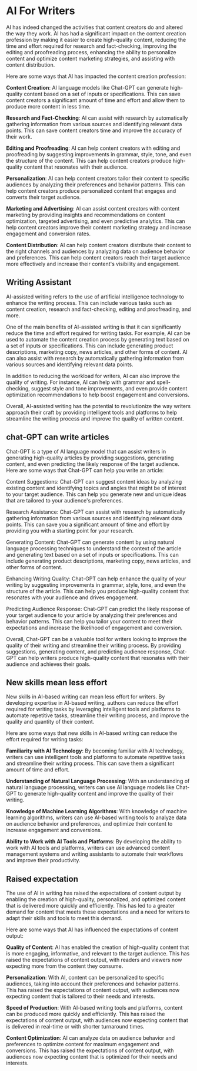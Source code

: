 # AI For Writers

AI has indeed changed the activities that content creators do and altered the way they work. AI has
had a significant impact on the content creation profession by making it easier to create
high-quality content, reducing the time and effort required for research and fact-checking,
improving the editing and proofreading process, enhancing the ability to personalize content and
optimize content marketing strategies, and assisting with content distribution.

Here are some ways that AI has impacted the content creation profession:

**Content Creation**: AI language models like Chat-GPT can generate high-quality content based on a set
of inputs or specifications. This can save content creators a significant amount of time and effort
and allow them to produce more content in less time.

**Research and Fact-Checking**: AI can assist with research by automatically gathering information from
various sources and identifying relevant data points. This can save content creators time and
improve the accuracy of their work.

**Editing and Proofreading**: AI can help content creators with editing and proofreading by suggesting
improvements in grammar, style, tone, and even the structure of the content. This can help content
creators produce high-quality content that resonates with their audience.

**Personalization**: AI can help content creators tailor their content to specific audiences by
analyzing their preferences and behavior patterns. This can help content creators produce
personalized content that engages and converts their target audience.

**Marketing and Advertising**: AI can assist content creators with content marketing by providing
insights and recommendations on content optimization, targeted advertising, and even predictive
analytics. This can help content creators improve their content marketing strategy and increase
engagement and conversion rates.

**Content Distribution**: AI can help content creators distribute their content to the right channels
and audiences by analyzing data on audience behavior and preferences. This can help content
creators reach their target audience more effectively and increase their content's visibility and
engagement.


## Writing Assistant

AI-assisted writing refers to the use of artificial intelligence technology to enhance the writing
process. This can include various tasks such as content creation, research and fact-checking,
editing and proofreading, and more.

One of the main benefits of AI-assisted writing is that it can significantly reduce the time and
effort required for writing tasks. For example, AI can be used to automate the content creation
process by generating text based on a set of inputs or specifications. This can include generating
product descriptions, marketing copy, news articles, and other forms of content. AI can also assist
with research by automatically gathering information from various sources and identifying relevant
data points.

In addition to reducing the workload for writers, AI can also improve the quality of writing. For
instance, AI can help with grammar and spell-checking, suggest style and tone improvements, and
even provide content optimization recommendations to help boost engagement and conversions.

Overall, AI-assisted writing has the potential to revolutionize the way writers approach their craft
by providing intelligent tools and platforms to help streamline the writing process and improve the
quality of written content.


## chat-GPT can write articles

Chat-GPT is a type of AI language model that can assist writers in generating high-quality articles
by providing suggestions, generating content, and even predicting the likely response of the target
audience. Here are some ways that Chat-GPT can help you write an article:

Content Suggestions: Chat-GPT can suggest content ideas by analyzing existing content and
identifying topics and angles that might be of interest to your target audience. This can help you
generate new and unique ideas that are tailored to your audience's preferences.

Research Assistance: Chat-GPT can assist with research by automatically gathering information from
various sources and identifying relevant data points. This can save you a significant amount of
time and effort by providing you with a starting point for your research.

Generating Content: Chat-GPT can generate content by using natural language processing techniques to
understand the context of the article and generating text based on a set of inputs or
specifications. This can include generating product descriptions, marketing copy, news articles,
and other forms of content.

Enhancing Writing Quality: Chat-GPT can help enhance the quality of your writing by suggesting
improvements in grammar, style, tone, and even the structure of the article. This can help you
produce high-quality content that resonates with your audience and drives engagement.

Predicting Audience Response: Chat-GPT can predict the likely response of your target audience to
your article by analyzing their preferences and behavior patterns. This can help you tailor your
content to meet their expectations and increase the likelihood of engagement and conversion.

Overall, Chat-GPT can be a valuable tool for writers looking to improve the quality of their writing
and streamline their writing process. By providing suggestions, generating content, and predicting
audience response, Chat-GPT can help writers produce high-quality content that resonates with their
audience and achieves their goals.


## New skills mean less effort

New skills in AI-based writing can mean less effort for writers. By developing expertise in AI-based
writing, authors can reduce the effort required for writing tasks by leveraging intelligent tools
and platforms to automate repetitive tasks, streamline their writing process, and improve the
quality and quantity of their content.

Here are some ways that new skills in AI-based writing can reduce the effort required for writing
tasks:

**Familiarity with AI Technology**: By becoming familiar with AI technology, writers can use
  intelligent tools and platforms to automate repetitive tasks and streamline their writing
  process. This can save them a significant amount of time and effort.

**Understanding of Natural Language Processing**: With an understanding of natural language
  processing, writers can use AI language models like Chat-GPT to generate high-quality content and
  improve the quality of their writing.

**Knowledge of Machine Learning Algorithms**: With knowledge of machine learning algorithms, writers
  can use AI-based writing tools to analyze data on audience behavior and preferences, and optimize
  their content to increase engagement and conversions.

**Ability to Work with AI Tools and Platforms**: By developing the ability to work with AI tools and
  platforms, writers can use advanced content management systems and writing assistants to automate
  their workflows and improve their productivity.


## Raised expectation

The use of AI in writing has raised the expectations of content output by enabling the creation of
high-quality, personalized, and optimized content that is delivered more quickly and efficiently.
This has led to a greater demand for content that meets these expectations and a need for writers
to adapt their skills and tools to meet this demand.

Here are some ways that AI has influenced the expectations of content output:

**Quality of Content**: AI has enabled the creation of high-quality content that is more engaging,
  informative, and relevant to the target audience. This has raised the expectations of content
  output, with readers and viewers now expecting more from the content they consume.

**Personalization**: With AI, content can be personalized to specific audiences, taking into account
  their preferences and behavior patterns. This has raised the expectations of content output, with
  audiences now expecting content that is tailored to their needs and interests.

**Speed of Production**: With AI-based writing tools and platforms, content can be produced more
  quickly and efficiently. This has raised the expectations of content output, with audiences now
  expecting content that is delivered in real-time or with shorter turnaround times.

**Content Optimization**: AI can analyze data on audience behavior and preferences to optimize
  content for maximum engagement and conversions. This has raised the expectations of content
  output, with audiences now expecting content that is optimized for their needs and interests.

